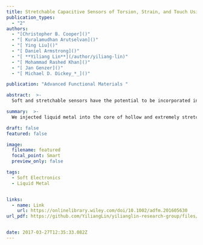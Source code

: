 ```yaml
---
title: Stretchable Capacitive Sensors of Torsion, Strain, and Touch Using Double Helix Liquid Metal Fibers
publication_types:
  - "2"
authors:
  - "[Christopher B. Cooper]()"
  - "[ Kuralamudhan Arutselvan]()"
  - "[ Ying Liu]()"
  - "[ Daniel Armstrong]()"
  - "[ **Yiliang Lin**](/author/yiliang-lin)"
  - "[ Mohammad Rashed Khan]()"
  - "[ Jan Genzer]()"
  - "[ Michael D. Dickey_*_]()"

publication: "Advanced Functional Materials "

abstract:  >-
  Soft and stretchable sensors have the potential to be incorporated into soft robotics and conformal electronics. Liquid metals represent a promising class of materials for creating these sensors because they can undergo large deformations while retaining electrical continuity. Incorporating liquid metal into hollow elastomeric capillaries results in fibers that can integrate with textiles, comply with complex surfaces, and be mass produced at high speeds. Liquid metal is injected into the core of hollow and extremely stretchable elastomeric fibers and the resulting fibers are intertwined into a helix to fabricate capacitive sensors of torsion, strain, and touch. Twisting or elongating the fibers changes the geometry and, thus, the capacitance between the fibers in a predictable way. These sensors offer a simple mechanism to measure torsion up to 800 rad m−1—two orders of magnitude higher than current torsion sensors. These intertwined fibers can also sense strain capacitively. In a complementary embodiment, the fibers are injected with different lengths of liquid metal to create sensors capable of distinguishing touch along the length of a small bundle of fibers via self-capacitance. The three capacitive-based modes of sensing described here may enable new sensing applications that employ the unique attributes of stretchable fibers.

summary:  >-
  We injected liquid metal into the core of hollow and extremely stretchable elastomeric fibers and the resulting fibers could be intertwined into a helix to fabricate capacitive sensors of torsion, strain, and touch.

draft: false
featured: false

image:
  filename: featured
  focal_point: Smart
  preview_only: false

tags:
  - Soft Electronics
  - Liquid Metal


links:
  - name: Link
    url: https://onlinelibrary.wiley.com/doi/10.1002/adfm.201605630
url_pdf: https://github.com/YiliangLin/yilianglin-research-group/files/9945845/Stretchable.Capacitive.Sensors.of.Torsion.Strain.and.Touch.Using.Double.Helix.Liquid.Metal.Fibers.pdf


date: 2017-03-27T12:35:33.082Z
---
```

